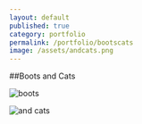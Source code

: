 ```yaml
---
layout: default
published: true
category: portfolio
permalink: /portfolio/bootscats
image: /assets/andcats.png
---
```


##Boots and Cats

![boots]({{site.baseurl}}/assets/boots.png)

![and cats]({{site.baseurl}}/assets/andcats.png)